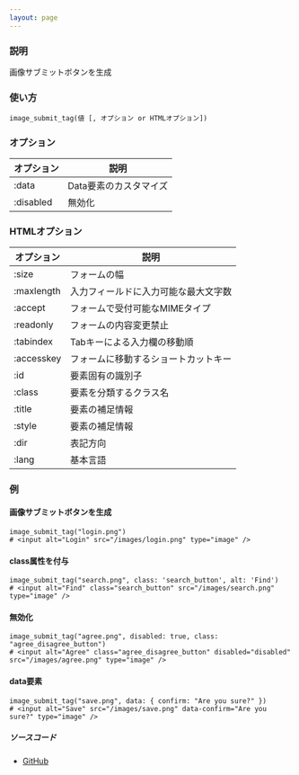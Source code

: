 ```yaml
---
layout: page
---
```

### 説明
画像サブミットボタンを生成

### 使い方
    image_submit_tag(値 [, オプション or HTMLオプション])

### オプション

オプション     | 説明
----------|--------------
:data     | Data要素のカスタマイズ
:disabled | 無効化

### HTMLオプション

オプション      | 説明
-----------|-------------------
:size      | フォームの幅
:maxlength | 入力フィールドに入力可能な最大文字数
:accept    | フォームで受付可能なMIMEタイプ
:readonly  | フォームの内容変更禁止
:tabindex  | Tabキーによる入力欄の移動順
:accesskey | フォームに移動するショートカットキー
:id        | 要素固有の識別子
:class     | 要素を分類するクラス名
:title     | 要素の補足情報
:style     | 要素の補足情報
:dir       | 表記方向
:lang      | 基本言語

### 例
#### 画像サブミットボタンを生成
    image_submit_tag("login.png")
    # <input alt="Login" src="/images/login.png" type="image" />

#### class属性を付与
    image_submit_tag("search.png", class: 'search_button', alt: 'Find')
    # <input alt="Find" class="search_button" src="/images/search.png" type="image" />

#### 無効化
    image_submit_tag("agree.png", disabled: true, class: "agree_disagree_button")
    # <input alt="Agree" class="agree_disagree_button" disabled="disabled" src="/images/agree.png" type="image" />

#### data要素
    image_submit_tag("save.png", data: { confirm: "Are you sure?" })
    # <input alt="Save" src="/images/save.png" data-confirm="Are you sure?" type="image" />

##### ソースコード
* [GitHub](https://github.com/rails/rails/blob/f33d52c95217212cbacc8d5e44b5a8e3cdc6f5b3/actionview/lib/action_view/helpers/form_tag_helper.rb#L555)